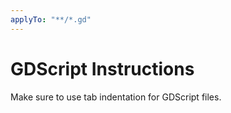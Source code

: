 ```yaml
---
applyTo: "**/*.gd"
---
```


# GDScript Instructions

Make sure to use tab indentation for GDScript files.
